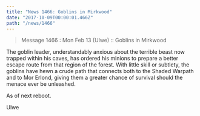 ```yaml
---
title: "News 1466: Goblins in Mirkwood"
date: "2017-10-09T00:00:01.466Z"
path: "/news/1466"
---
```


> Message 1466 : Mon Feb 13 (Ulwe)       :: Goblins in Mirkwood

The goblin leader, understandably anxious about the terrible beast now
trapped within his caves, has ordered his minions to prepare a better escape
route from that region of the forest. With little skill or subtlety, the
goblins have hewn a crude path that connects both to the Shaded Warpath and to
Mor Erlond, giving them a greater chance of survival should the menace ever be
unleashed.

As of next reboot.

Ulwe